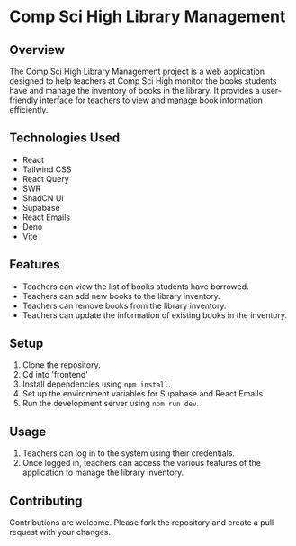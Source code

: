 # Comp Sci High Library Management

## Overview
The Comp Sci High Library Management project is a web application designed to help teachers at Comp Sci High monitor the books students have and manage the inventory of books in the library. It provides a user-friendly interface for teachers to view and manage book information efficiently.

## Technologies Used
- React
- Tailwind CSS
- React Query
- SWR
- ShadCN UI
- Supabase
- React Emails
- Deno
- Vite

## Features
- Teachers can view the list of books students have borrowed.
- Teachers can add new books to the library inventory.
- Teachers can remove books from the library inventory.
- Teachers can update the information of existing books in the inventory.

## Setup
1. Clone the repository.
2. Cd into 'frontend'
3. Install dependencies using `npm install`.
4. Set up the environment variables for Supabase and React Emails.
5. Run the development server using `npm run dev`.

## Usage
1. Teachers can log in to the system using their credentials.
2. Once logged in, teachers can access the various features of the application to manage the library inventory.

## Contributing
Contributions are welcome. Please fork the repository and create a pull request with your changes.



